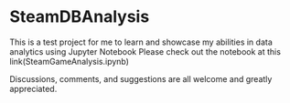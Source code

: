 # SteamDBAnalysis

This is a test project for me to learn and showcase my abilities in data analytics using Jupyter Notebook
Please check out the notebook at this link(SteamGameAnalysis.ipynb)

Discussions, comments, and suggestions are all welcome and greatly appreciated.
